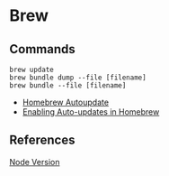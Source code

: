 # Brew

## Commands

```
brew update
brew bundle dump --file [filename]
brew bundle --file [filename]
```

- [Homebrew Autoupdate](https://github.com/DomT4/homebrew-autoupdate)
- [Enabling Auto-updates in Homebrew](https://easyosx.net/2024/01/29/enabling-auto-updates-in-homebrew/)

## References

[Node Version](https://apple.stackexchange.com/questions/171530/how-do-i-downgrade-node-or-install-a-specific-previous-version-using-homebrew)
